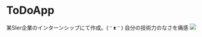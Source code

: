 # ToDoApp
某SIer企業のインターンシップにて作成。( ᵔ ᴥ ᵔ )
自分の技術力のなさを痛感
<image src="https://cdn.glitch.com/cbd6039a-b511-49e3-be79-294d9695cf7b%2F%E3%82%B9%E3%82%AF%E3%83%AA%E3%83%BC%E3%83%B3%E3%82%B7%E3%83%A7%E3%83%83%E3%83%88%202020-09-29%2011.59.56.png?v=1601353240842">